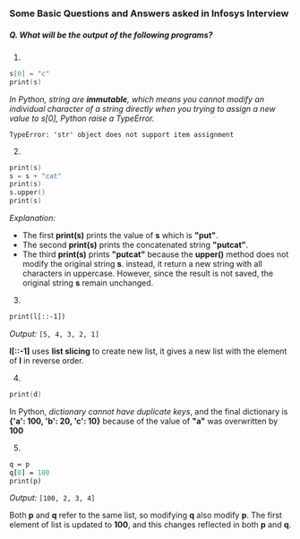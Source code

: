 ### Some Basic Questions and Answers asked in Infosys Interview

##### Q. What will be the output of the following programs?
1. 
```s = "put"
s[0] = "c"
print(s)
```
_In Python, string are **immutable**, which means you cannot modify an individual character of a string directly
when you trying to assign a new value to s[0], Python raise a *TypeError*._

`TypeError: 'str' object does not support item assignment`

2. 
```s = "put"
print(s)
s = s + "cat"
print(s)
s.upper()
print(s)
```
*Explanation:*
- The first **print(s)** prints the value of **s** which is **"put"**.
- The second **print(s)** prints the concatenated string **"putcat"**.
- The third **print(s)** prints **"putcat"** because the **upper()** method does not modify the original string **s**.
instead, it return a new string with all characters in uppercase. However, since the result is not saved, the original string **s** remain unchanged.

3. 
``` l = [1, 2, 3, 4, 5]
print(l[::-1])
```
_Output:_
`[5, 4, 3, 2, 1]`

**l[::-1]** uses **list slicing** to create new list, it gives a new list with the element of **l** in reverse order.

4. 
``` d = {"a":10, "b":20, "c": 10, "a": 100}
print(d)
```

In Python, _dictionary cannot have duplicate keys_, and the final dictionary is **{'a': 100, 'b': 20, 'c': 10}** because of the value of **"a"** was overwritten by **100**

5.
``` p = [1, 2, 3, 4]
q = p
q[0] = 100
print(p)
```
_Output:_
`[100, 2, 3, 4]`

Both **p** and **q** refer to the same list, so modifying **q** also modify **p**. The first element of list is updated to **100**, and this changes reflected in both **p** and **q**.
